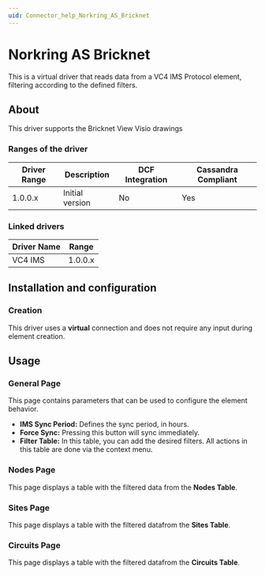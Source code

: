 ```yaml
---
uid: Connector_help_Norkring_AS_Bricknet
---
```


# Norkring AS Bricknet

This is a virtual driver that reads data from a VC4 IMS Protocol element, filtering according to the defined filters.

## About

This driver supports the Bricknet View Visio drawings

### Ranges of the driver

| **Driver Range** | **Description** | **DCF Integration** | **Cassandra Compliant** |
|------------------|-----------------|---------------------|-------------------------|
| 1.0.0.x          | Initial version | No                  | Yes                     |

### Linked drivers

| **Driver Name** | **Range** |
|-----------------|-----------|
| VC4 IMS         | 1.0.0.x   |

## Installation and configuration

### Creation

This driver uses a **virtual** connection and does not require any input during element creation.

## Usage

### General Page

This page contains parameters that can be used to configure the element behavior.

- **IMS Sync Period:** Defines the sync period, in hours.
- **Force Sync:** Pressing this button will sync immediately.
- **Filter Table:** In this table, you can add the desired filters. All actions in this table are done via the context menu.

### Nodes Page

This page displays a table with the filtered data from the **Nodes Table**.

### Sites Page

This page displays a table with the filtered datafrom the **Sites Table**.

### Circuits Page

This page displays a table with the filtered datafrom the **Circuits Table**.
